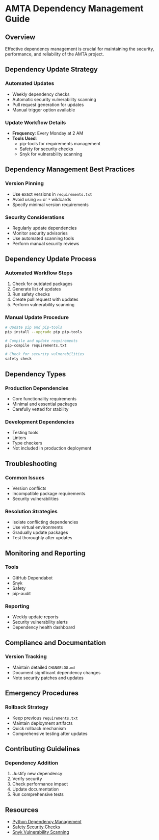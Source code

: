 # AMTA Dependency Management Guide

## Overview
Effective dependency management is crucial for maintaining the security, performance, and reliability of the AMTA project.

## Dependency Update Strategy

### Automated Updates
- Weekly dependency checks
- Automatic security vulnerability scanning
- Pull request generation for updates
- Manual trigger option available

### Update Workflow Details
- **Frequency**: Every Monday at 2 AM
- **Tools Used**:
  - pip-tools for requirements management
  - Safety for security checks
  - Snyk for vulnerability scanning

## Dependency Management Best Practices

### Version Pinning
- Use exact versions in `requirements.txt`
- Avoid using `>=` or `*` wildcards
- Specify minimal version requirements

### Security Considerations
- Regularly update dependencies
- Monitor security advisories
- Use automated scanning tools
- Perform manual security reviews

## Dependency Update Process

### Automated Workflow Steps
1. Check for outdated packages
2. Generate list of updates
3. Run safety checks
4. Create pull request with updates
5. Perform vulnerability scanning

### Manual Update Procedure
```bash
# Update pip and pip-tools
pip install --upgrade pip pip-tools

# Compile and update requirements
pip-compile requirements.txt

# Check for security vulnerabilities
safety check
```

## Dependency Types

### Production Dependencies
- Core functionality requirements
- Minimal and essential packages
- Carefully vetted for stability

### Development Dependencies
- Testing tools
- Linters
- Type checkers
- Not included in production deployment

## Troubleshooting

### Common Issues
- Version conflicts
- Incompatible package requirements
- Security vulnerabilities

### Resolution Strategies
- Isolate conflicting dependencies
- Use virtual environments
- Gradually update packages
- Test thoroughly after updates

## Monitoring and Reporting

### Tools
- GitHub Dependabot
- Snyk
- Safety
- pip-audit

### Reporting
- Weekly update reports
- Security vulnerability alerts
- Dependency health dashboard

## Compliance and Documentation

### Version Tracking
- Maintain detailed `CHANGELOG.md`
- Document significant dependency changes
- Note security patches and updates

## Emergency Procedures

### Rollback Strategy
- Keep previous `requirements.txt`
- Maintain deployment artifacts
- Quick rollback mechanism
- Comprehensive testing after updates

## Contributing Guidelines

### Dependency Addition
1. Justify new dependency
2. Verify security
3. Check performance impact
4. Update documentation
5. Run comprehensive tests

## Resources
- [Python Dependency Management](https://packaging.python.org/en/latest/tutorials/managing-dependencies/)
- [Safety Security Checks](https://pyup.io/safety/)
- [Snyk Vulnerability Scanning](https://snyk.io/)
